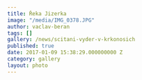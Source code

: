 ```yaml
---
title: Řeka Jizerka
image: "/media/IMG_0378.JPG"
author: vaclav-beran
tags: []
gallery: /news/scitani-vyder-v-krkonosich
published: true
date: 2017-01-09 15:38:29.000000000 Z
category: gallery
layout: photo
---
```

